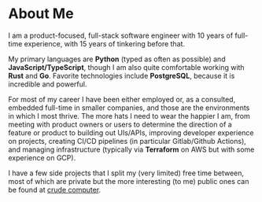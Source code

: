# About Me

I am a product-focused, full-stack software engineer with 10 years of full-time experience,
with 15 years of tinkering before that.

My primary languages are **Python** (typed as often as possible) and **JavaScript/TypeScript**,
though I am also quite comfortable working with **Rust** and **Go**.
Favorite technologies include **PostgreSQL**, because it is incredible and powerful.

For most of my career I have been either employed or, as a consulted, embedded full-time in smaller companies,
and those are the environments in which I most thrive. The more hats I need to wear the happier I am, from
meeting with product owners or users to determine the direction of a feature or product to building out UIs/APIs,
improving developer experience on projects, creating CI/CD pipelines (in particular Gitlab/Github Actions),
and managing infrastructure (typically via **Terraform** on AWS but with some experience on GCP).

I have a few side projects that I split my (very limited) free time between, most of which are private but 
the more interesting (to me) public ones can be found at [crude computer](https://github.com/crudecomputer).
